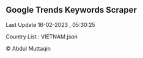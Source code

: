 

## Google Trends Keywords Scraper 
 
Last Update 16-02-2023 , 05:30:25

Country List :
VIETNAM.json



© Abdul Muttaqin 
